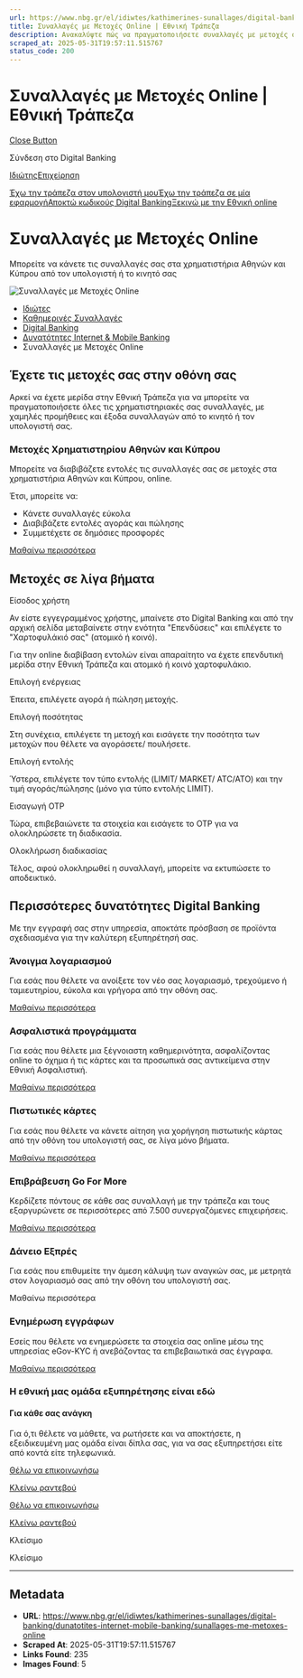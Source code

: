 ```yaml
---
url: https://www.nbg.gr/el/idiwtes/kathimerines-sunallages/digital-banking/dunatotites-internet-mobile-banking/sunallages-me-metoxes-online
title: Συναλλαγές με Μετοχές Online | Εθνική Τράπεζα
description: Ανακαλύψτε πώς να πραγματοποιήσετε συναλλαγές με μετοχές online, μέσω internet ή mobile banking. Μάθετε περισσότερα στο site της Εθνικής Τράπεζας!
scraped_at: 2025-05-31T19:57:11.515767
status_code: 200
---
```


# Συναλλαγές με Μετοχές Online | Εθνική Τράπεζα

[Close Button](#)

Σύνδεση στο Digital Banking

[Ιδιώτης](https://ibank.nbg.gr/web/?loginType=retail)[Επιχείρηση](https://ibank.nbg.gr/web/?loginType=corporate)

[Έχω την τράπεζα στον υπολογιστή μου](/el/idiwtes/kathimerines-sunallages/digital-banking/internet-banking)[Έχω την τράπεζα σε μία εφαρμογή](/el/idiwtes/kathimerines-sunallages/digital-banking/mobile-banking)[Αποκτώ κωδικούς Digital Banking](/el/idiwtes/kathimerines-sunallages/digital-banking/dunatotites-internet-mobile-banking/ekdosi-kwdikwn-digital-banking)[Ξεκινώ με την Εθνική online](/el/idiwtes/kathimerines-sunallages/digital-banking/ksekiniste-me-thn-ethniki-online)

# Συναλλαγές με Μετοχές Online

Μπορείτε να κάνετε τις συναλλαγές σας στα χρηματιστήρια Αθηνών και Κύπρου από τον υπολογιστή ή το κινητό σας

![Συναλλαγές με Μετοχές Online](https://www.nbg.gr/-/jssmedia/Images/idiwtes/kathimerines-sunallages/digital-banking/dunatotites-internet-mobile-banking/NBG-laptop-and-hand-800x800-dynatothtes-internet-mobile-GR-rev.png?h=800&iar=0&w=800&rev=d1e7bee8bfe74a759271a6540529e4ed&hash=0DB98DE606F634ADB74DC868FE0489DF)

  * [Ιδιώτες](/el/idiwtes)
  * [Καθημερινές Συναλλαγές](/el/idiwtes/kathimerines-sunallages)
  * [Digital Banking](/el/idiwtes/kathimerines-sunallages/digital-banking)
  * [Δυνατότητες Internet & Mobile Banking](/el/idiwtes/kathimerines-sunallages/digital-banking/dunatotites-internet-mobile-banking)
  * Συναλλαγές με Μετοχές Online 

## Έχετε τις μετοχές σας στην οθόνη σας

Αρκεί να έχετε μερίδα στην Εθνική Τράπεζα για να μπορείτε να πραγματοποιήσετε όλες τις χρηματιστηριακές σας συναλλαγές, με χαμηλές προμήθειες και έξοδα συναλλαγών από το κινητό ή τον υπολογιστή σας. 

### Μετοχές Χρηματιστηρίου Αθηνών και Κύπρου 

Μπορείτε να διαβιβάζετε εντολές τις συναλλαγές σας σε μετοχές στα χρηματιστήρια Αθηνών και Κύπρου, online.

Έτσι, μπορείτε να:

  * Κάνετε συναλλαγές εύκολα
  * Διαβιβάζετε εντολές αγοράς και πώλησης
  * Συμμετέχετε σε δημόσιες προσφορές

[ Μαθαίνω περισσότερα ](/el/idiwtes/apotamieusi-ependuseis/ependutika-programmata/ependuseis/metoxes-xa)

## Μετοχές σε λίγα βήματα

Είσοδος χρήστη

Αν είστε εγγεγραμμένος χρήστης, μπαίνετε στο Digital Banking και από την αρχική σελίδα μεταβαίνετε στην ενότητα "Επενδύσεις" και επιλέγετε το "Χαρτοφυλάκιό σας" (ατομικό ή κοινό).

Για την online διαβίβαση εντολών είναι απαραίτητο να έχετε επενδυτική μερίδα στην Εθνική Τράπεζα και ατομικό ή κοινό χαρτοφυλάκιο.

Επιλογή ενέργειας

Έπειτα, επιλέγετε αγορά ή πώληση μετοχής.

Επιλογή ποσότητας

Στη συνέχεια, επιλέγετε τη μετοχή και εισάγετε την ποσότητα των μετοχών που θέλετε να αγοράσετε/ πουλήσετε.

Επιλογή εντολής

Ύστερα, επιλέγετε τον τύπο εντολής (LIMIT/ MARKET/ ATC/ATO) και την τιμή αγοράς/πώλησης (μόνο για τύπο εντολής LIMIT).

Εισαγωγή OTP

Τώρα, επιβεβαιώνετε τα στοιχεία και εισάγετε το OTP για να ολοκληρώσετε τη διαδικασία.

Ολοκλήρωση διαδικασίας

Τέλος, αφού ολοκληρωθεί η συναλλαγή, μπορείτε να εκτυπώσετε το αποδεικτικό.

## Περισσότερες δυνατότητες Digital Banking

Με την εγγραφή σας στην υπηρεσία, αποκτάτε πρόσβαση σε προϊόντα σχεδιασμένα για την καλύτερη εξυπηρέτησή σας.

### Άνοιγμα λογαριασμού

Για εσάς που θέλετε να ανοίξετε τον νέο σας λογαριασμό, τρεχούμενο ή ταμιευτηρίου, εύκολα και γρήγορα από την οθόνη σας.

[Μαθαίνω περισσότερα](/el/idiwtes/kathimerines-sunallages/digital-banking/dunatotites-internet-mobile-banking/anoigma-neou-logariasmou "Μαθαίνω περισσότερα")

### Ασφαλιστικά προγράμματα

Για εσάς που θέλετε μια ξέγνοιαστη καθημερινότητα, ασφαλίζοντας online το όχημα ή τις κάρτες και τα προσωπικά σας αντικείμενα στην Εθνική Ασφαλιστική. 

[Μαθαίνω περισσότερα](/el/idiwtes/asfalistika-programmata "Μαθαίνω περισσότερα")

### Πιστωτικές κάρτες

Για εσάς που θέλετε να κάνετε αίτηση για χορήγηση πιστωτικής κάρτας από την οθόνη του υπολογιστή σας, σε λίγα μόνο βήματα.

[Μαθαίνω περισσότερα](/el/idiwtes/kathimerines-sunallages/digital-banking/dunatotites-internet-mobile-banking/pistwtiki-karta-online "Μαθαίνω περισσότερα")

### Επιβράβευση Go For More

Κερδίζετε πόντους σε κάθε σας συναλλαγή με την τράπεζα και τους εξαργυρώνετε σε περισσότερες από 7.500 συνεργαζόμενες επιχειρήσεις.

[Μαθαίνω περισσότερα](/el/go4more "Μαθαίνω περισσότερα")

### Δάνειο Εξπρές

Για εσάς που επιθυμείτε την άμεση κάλυψη των αναγκών σας, με μετρητά στον λογαριασμό σας από την οθόνη του υπολογιστή σας.

Μαθαίνω περισσότερα

### Ενημέρωση εγγράφων

Εσείς που θέλετε να ενημερώσετε τα στοιχεία σας online μέσω της υπηρεσίας eGov-KYC ή ανεβάζοντας τα επιβεβαιωτικά σας έγγραφα.

[Μαθαίνω περισσότερα](/el/idiwtes/kathimerines-sunallages/digital-banking/dunatotites-internet-mobile-banking/epikairopoiisi-stoixeiwn-sthn-ethniki-trapeza-meso-digital-banking "Μαθαίνω περισσότερα")

### Η εθνική μας ομάδα εξυπηρέτησης είναι εδώ

#### Για κάθε σας ανάγκη

Για ό,τι θέλετε να μάθετε, να ρωτήσετε και να αποκτήσετε, η εξειδικευμένη μας ομάδα είναι δίπλα σας, για να σας εξυπηρετήσει είτε από κοντά είτε τηλεφωνικά.

[Θέλω να επικοινωνήσω](/el/footer/epikoinwnia)

[ Κλείνω ραντεβού ](#)

[Θέλω να επικοινωνήσω](/el/footer/epikoinwnia)

[ Κλείνω ραντεβού ](#)

Κλείσιμο

Κλείσιμο

---

## Metadata

- **URL**: https://www.nbg.gr/el/idiwtes/kathimerines-sunallages/digital-banking/dunatotites-internet-mobile-banking/sunallages-me-metoxes-online
- **Scraped At**: 2025-05-31T19:57:11.515767
- **Links Found**: 235
- **Images Found**: 5
